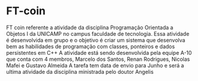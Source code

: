 # FT-coin
FT coin referente a atividade da disciplina Programação Orientada a Objetos I da UNICAMP no campus faculdade de tecnologia.
Essa atividade é desenvolvida em grupo e o objetivo é criar um sistema que desenvolva bem as habilidades de programação com classes, ponteiros e dados persistentes em C++
A atividade está sendo desenvolvida pela equipe A-10 que conta com 4 membros, Marcelo dos Santos, Renan Rodrigues, Nicolas Mafei e Gustavo Almeida
A tarefa tem data de envio para Junho e será a ultima atividade da disciplina ministrada pelo doutor Angelis

